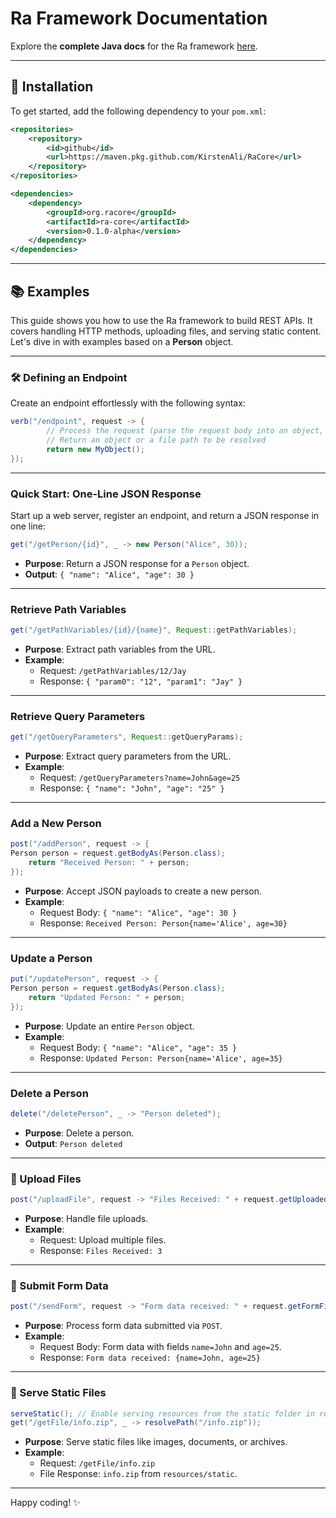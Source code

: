 # Ra Framework Documentation

Explore the **complete Java docs** for the Ra framework [here](https://kirstenali.github.io/RaCore/).

---

## 🚀 Installation

To get started, add the following dependency to your `pom.xml`:

```xml
<repositories>
    <repository>
        <id>github</id>
        <url>https://maven.pkg.github.com/KirstenAli/RaCore</url>
    </repository>
</repositories>

<dependencies>
    <dependency>
        <groupId>org.racore</groupId>
        <artifactId>ra-core</artifactId>
        <version>0.1.0-alpha</version>
    </dependency>
</dependencies>
```

---

## 📚 Examples

This guide shows you how to use the Ra framework to build REST APIs. It covers handling HTTP methods, uploading files, and serving static content. Let's dive in with examples based on a **Person** object.

---

### 🛠 Defining an Endpoint

Create an endpoint effortlessly with the following syntax:

```java
verb("/endpoint", request -> {
        // Process the request (parse the request body into an object, access query parameters, path variables, files, or form data, etc.)
        // Return an object or a file path to be resolved
        return new MyObject();
});
```

---

### Quick Start: One-Line JSON Response

Start up a web server, register an endpoint, and return a JSON response in one line:

```java
get("/getPerson/{id}", _ -> new Person("Alice", 30));
```
- **Purpose**: Return a JSON response for a `Person` object.
- **Output**: `{ "name": "Alice", "age": 30 }`

---

### Retrieve Path Variables

```java
get("/getPathVariables/{id}/{name}", Request::getPathVariables);
```
- **Purpose**: Extract path variables from the URL.
- **Example**:
    - Request: `/getPathVariables/12/Jay`
    - Response: `{ "param0": "12", "param1": "Jay" }`

---

### Retrieve Query Parameters

```java
get("/getQueryParameters", Request::getQueryParams);
```
- **Purpose**: Extract query parameters from the URL.
- **Example**:
    - Request: `/getQueryParameters?name=John&age=25`
    - Response: `{ "name": "John", "age": "25" }`

---

### Add a New Person

```java
post("/addPerson", request -> {
Person person = request.getBodyAs(Person.class);
    return "Received Person: " + person;
});
```
- **Purpose**: Accept JSON payloads to create a new person.
- **Example**:
    - Request Body: `{ "name": "Alice", "age": 30 }`
    - Response: `Received Person: Person{name='Alice', age=30}`

---

### Update a Person

```java
put("/updatePerson", request -> {
Person person = request.getBodyAs(Person.class);
    return "Updated Person: " + person;
});
```
- **Purpose**: Update an entire `Person` object.
- **Example**:
    - Request Body: `{ "name": "Alice", "age": 35 }`
    - Response: `Updated Person: Person{name='Alice', age=35}`

---

### Delete a Person

```java
delete("/deletePerson", _ -> "Person deleted");
```
- **Purpose**: Delete a person.
- **Output**: `Person deleted`

---

### 📁 Upload Files

```java
post("/uploadFile", request -> "Files Received: " + request.getUploadedFiles().size());
```
- **Purpose**: Handle file uploads.
- **Example**:
    - Request: Upload multiple files.
    - Response: `Files Received: 3`

---

### 📝 Submit Form Data

```java
post("/sendForm", request -> "Form data received: " + request.getFormFields());
```
- **Purpose**: Process form data submitted via `POST`.
- **Example**:
    - Request Body: Form data with fields `name=John` and `age=25`.
    - Response: `Form data received: {name=John, age=25}`

---

### 📂 Serve Static Files

```java
serveStatic(); // Enable serving resources from the static folder in resources
get("/getFile/info.zip", _ -> resolvePath("/info.zip"));
```
- **Purpose**: Serve static files like images, documents, or archives.
- **Example**:
    - Request: `/getFile/info.zip`
    - File Response: `info.zip` from `resources/static`.

---

Happy coding! ✨

